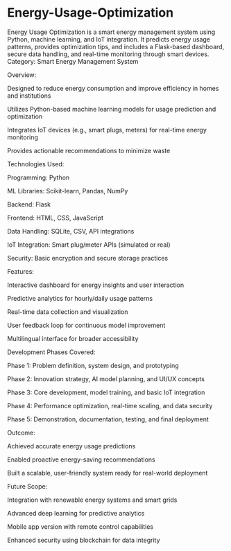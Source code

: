 # Energy-Usage-Optimization
Energy Usage Optimization is a smart energy management system using Python, machine learning, and IoT integration. It predicts energy usage patterns, provides optimization tips, and includes a Flask-based dashboard, secure data handling, and real-time monitoring through smart devices.
Category: Smart Energy Management System

Overview:

Designed to reduce energy consumption and improve efficiency in homes and institutions

Utilizes Python-based machine learning models for usage prediction and optimization

Integrates IoT devices (e.g., smart plugs, meters) for real-time energy monitoring

Provides actionable recommendations to minimize waste

Technologies Used:

Programming: Python

ML Libraries: Scikit-learn, Pandas, NumPy

Backend: Flask

Frontend: HTML, CSS, JavaScript

Data Handling: SQLite, CSV, API integrations

IoT Integration: Smart plug/meter APIs (simulated or real)

Security: Basic encryption and secure storage practices

Features:

Interactive dashboard for energy insights and user interaction

Predictive analytics for hourly/daily usage patterns

Real-time data collection and visualization

User feedback loop for continuous model improvement

Multilingual interface for broader accessibility

Development Phases Covered:

Phase 1: Problem definition, system design, and prototyping

Phase 2: Innovation strategy, AI model planning, and UI/UX concepts

Phase 3: Core development, model training, and basic IoT integration

Phase 4: Performance optimization, real-time scaling, and data security

Phase 5: Demonstration, documentation, testing, and final deployment

Outcome:

Achieved accurate energy usage predictions

Enabled proactive energy-saving recommendations

Built a scalable, user-friendly system ready for real-world deployment

Future Scope:

Integration with renewable energy systems and smart grids

Advanced deep learning for predictive analytics

Mobile app version with remote control capabilities

Enhanced security using blockchain for data integrity
